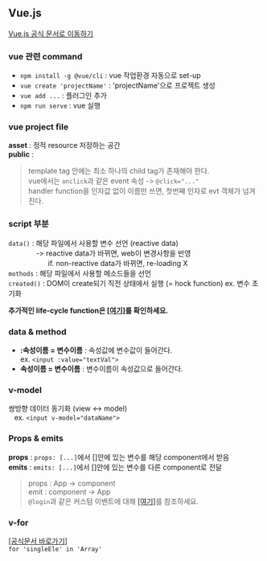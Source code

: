 ## Vue.js
[Vue.js 공식 문서로 이동하기](https://kr.vuejs.org/)

### vue 관련 command
* `npm install -g @vue/cli` : vue 작업환경 자동으로 set-up
* `vue create 'projectName'` : 'projectName'으로 프로젝트 생성
* `vue add ...` : 플러그인 추가
* `npm run serve` : vue 실행  

### vue project file
**asset** : 정적 resource 저장하는 공간  
**public** : 

> template tag 안에는 최소 하나의 child tag가 존재해야 한다.  
> vue에서는 `onclick`과 같은 event 속성 -> `@click="..."`  
> handler function을 인자값 없이 이름만 쓰면, 첫번째 인자로 evt 객체가 넘겨진다.

  
### script 부분
`data()` : 해당 파일에서 사용할 변수 선언 (reactive data)  
&nbsp;&nbsp;&nbsp;&nbsp;&nbsp;&nbsp;&nbsp;&nbsp;&nbsp;&nbsp;&nbsp;&nbsp;&nbsp;&nbsp;-> reactive data가 바뀌면, web이 변경사항을 반영  
&nbsp;&nbsp;&nbsp;&nbsp;&nbsp;&nbsp;&nbsp;&nbsp;&nbsp;&nbsp;&nbsp;&nbsp;&nbsp;&nbsp;&nbsp;&nbsp;&nbsp;&nbsp;&nbsp;&nbsp;if. non-reactive data가 바뀌면, re-loading X   
`mothods` : 해당 파일에서 사용할 메소드들을 선언  
`created()` : DOM이 create되기 직전 상태에서 실행 (= hock function) ex. 변수 초기화

**추가적인 life-cycle function은 [[여기]](https://kr.vuejs.org/v2/guide/)를 확인하세요.**

### data & method
* **:속성이름 = 변수이름** : 속성값에 변수값이 들어간다.  
ex. `<input :value="textVal">`
* **속성이름 = 변수이름** : 변수이름이 속성값으로 들어간다.

### v-model
쌍방향 데이터 동기화 (view <-> model)  
&nbsp;&nbsp;&nbsp;ex. `<input v-model="dataName">`

### Props & emits
**props** : `props: [...]`에서 []안에 있는 변수를 해당 component에서 받음  
**emits** : `emits: [...]`에서 []안에 있는 변수를 다른 component로 전달

> props : App -> component  
> emit : component -> App  
> `@login`과 같은 커스텀 이벤트에 대해 [[여기]](https://v3.ko.vuejs.org/guide/component-custom-events.html#%E1%84%8F%E1%85%A5%E1%84%89%E1%85%B3%E1%84%90%E1%85%A5%E1%86%B7-%E1%84%8B%E1%85%B5%E1%84%87%E1%85%A6%E1%86%AB%E1%84%90%E1%85%B3-%E1%84%8C%E1%85%A5%E1%86%BC%E1%84%8B%E1%85%B4%E1%84%92%E1%85%A1%E1%84%80%E1%85%B5)를 참조하세요.

### v-for
[[공식문서 바로가기]](https://v3.ko.vuejs.org/guide/list.html#v-for%E1%84%85%E1%85%A9-%E1%84%8B%E1%85%A6%E1%86%AF%E1%84%85%E1%85%B5%E1%84%86%E1%85%A5%E1%86%AB%E1%84%90%E1%85%B3%E1%84%8B%E1%85%A6-%E1%84%87%E1%85%A2%E1%84%8B%E1%85%A7%E1%86%AF-%E1%84%86%E1%85%A2%E1%84%91%E1%85%B5%E1%86%BC%E1%84%92%E1%85%A1%E1%84%80%E1%85%B5)  
`for 'singleEle' in 'Array'`
